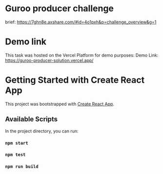 # Guroo producer challenge

brief: https://7ghn8e.axshare.com/#id=4o1pxh&p=challenge_overview&g=1

# Demo link

This task was hosted on the Vercel Platform for demo purposes:
Demo Link: https://guroo-producer-solution.vercel.app/

# Getting Started with Create React App

This project was bootstrapped with [Create React App](https://github.com/facebook/create-react-app).

## Available Scripts

In the project directory, you can run:

### `npm start`

### `npm test`

### `npm run build`
